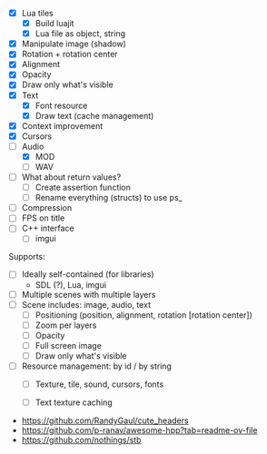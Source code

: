 - [x] Lua tiles
  - [x] Build luajit
  - [x] Lua file as object, string
- [x] Manipulate image (shadow)
- [x] Rotation + rotation center
- [x] Alignment
- [x] Opacity
- [x] Draw only what's visible
- [x] Text
  - [x] Font resource
  - [x] Draw text (cache management)
- [x] Context improvement
- [x] Cursors
- [ ] Audio
  - [x] MOD
  - [ ] WAV
- [ ] What about return values?
  - [ ] Create assertion function
  - [ ] Rename everything (structs) to use ps_
- [ ] Compression
- [ ] FPS on title
- [ ] C++ interface
  - [ ] imgui

Supports:
  - [ ] Ideally self-contained (for libraries)
    - SDL (?), Lua, imgui
  - [ ] Multiple scenes with multiple layers
  - [ ] Scene includes: image, audio, text
    - [ ] Positioning (position, alignment, rotation [rotation center])
    - [ ] Zoom per layers
    - [ ] Opacity
    - [ ] Full screen image
    - [ ] Draw only what's visible
  - [ ] Resource management: by id / by string
    - [ ] Texture, tile, sound, cursors, fonts
    - [ ] Text texture caching


- https://github.com/RandyGaul/cute_headers
- https://github.com/p-ranav/awesome-hpp?tab=readme-ov-file
- https://github.com/nothings/stb